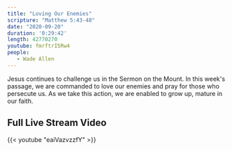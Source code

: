 ```yaml
---
title: "Loving Our Enemies"
scripture: "Matthew 5:43-48"
date: "2020-09-20"
duration: '0:29:42' 
length: 42770270
youtube: fmrftrI5Rw4
people:
   - Wade Allen
---
```


Jesus continues to challenge us in the Sermon on the Mount. In this week's passage, we are commanded to love our enemies and pray for those who persecute us. As we take this action, we are enabled to grow up, mature in our faith.


## Full Live Stream Video

{{< youtube "eaiVazvzzfY" >}}
